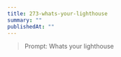 ```yaml
---
title: 273-whats-your-lighthouse
summary: ""
publishedAt: ""
---
```


> Prompt: Whats your lighthouse

